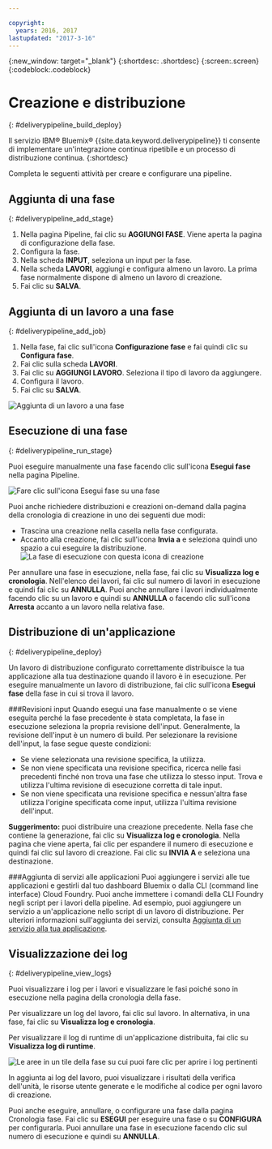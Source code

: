 ```yaml
---

copyright:
  years: 2016, 2017
lastupdated: "2017-3-16"
---
```

<!-- Copyright info at top of file: REQUIRED
    The copyright info is YAML content that must occur at the top of the MD file, before attributes are listed.
    It must be surrounded by 3 dashes.
    The value "years" can contain just one year or a two years separated by a comma. (years: 2014, 2016)
    Indentation as per the previous template must be preserved.
-->

{:new_window: target="_blank"}
{:shortdesc: .shortdesc}
{:screen:.screen}
{:codeblock:.codeblock}

# Creazione e distribuzione
{: #deliverypipeline_build_deploy}

Il servizio IBM&reg; Bluemix&reg; {{site.data.keyword.deliverypipeline}} ti consente di implementare un'integrazione continua ripetibile e un processo di distribuzione continua.
{:shortdesc}

Completa le seguenti attività per creare e configurare una pipeline.

## Aggiunta di una fase
{: #deliverypipeline_add_stage}

1. Nella pagina Pipeline, fai clic su **AGGIUNGI FASE**. Viene aperta la pagina di configurazione della fase.
2. Configura la fase.
  1. Nella scheda **INPUT**, seleziona un input per la fase.
  2. Nella scheda **LAVORI**, aggiungi e configura almeno un lavoro. La prima fase normalmente dispone di almeno un lavoro di creazione.
3. Fai clic su **SALVA**.

## Aggiunta di un lavoro a una fase
{: #deliverypipeline_add_job}

1. Nella fase, fai clic sull'icona **Configurazione fase** e fai quindi clic su **Configura fase**.
2. Fai clic sulla scheda **LAVORI**.
3. Fai clic su **AGGIUNGI LAVORO**. Seleziona il tipo di lavoro da aggiungere.
4. Configura il lavoro.
5. Fai clic su **SALVA**.

![Aggiunta di un lavoro a una fase](images/AddJob2.png)

## Esecuzione di una fase
{: #deliverypipeline_run_stage}

Puoi eseguire manualmente una fase facendo clic sull'icona **Esegui fase** nella pagina Pipeline.

![Fare clic sull'icona Esegui fase su una fase](images/RunStage.png)

Puoi anche richiedere distribuzioni e creazioni on-demand dalla pagina della cronologia di creazione in uno dei seguenti due modi:
* Trascina una creazione nella casella nella fase configurata.
* Accanto alla creazione, fai clic sull'icona **Invia a** e seleziona quindi uno spazio a cui eseguire la distribuzione.
  ![La fase di esecuzione con questa icona di creazione](images/deploy_to.png)

Per annullare una fase in esecuzione, nella fase, fai clic su **Visualizza log e cronologia**. Nell'elenco dei lavori, fai clic sul numero di lavori in esecuzione e quindi fai clic su **ANNULLA**. Puoi anche annullare i lavori individualmente facendo clic su un lavoro e quindi su **ANNULLA** o facendo clic sull'icona **Arresta** accanto a un lavoro nella relativa fase.

## Distribuzione di un'applicazione
{: #deliverypipeline_deploy}

Un lavoro di distribuzione configurato correttamente distribuisce la tua applicazione alla tua destinazione quando il lavoro è in esecuzione. Per eseguire manualmente un lavoro di distribuzione, fai clic sull'icona **Esegui fase** della fase in cui si trova il lavoro.

###Revisioni input
Quando esegui una fase manualmente o se viene eseguita perché la fase precedente è stata completata, la fase in esecuzione seleziona la propria revisione dell'input. Generalmente, la revisione dell'input è un numero di build. Per selezionare la revisione dell'input, la fase segue queste condizioni:

* Se viene selezionata una revisione specifica, la utilizza.
* Se non viene specificata una revisione specifica, ricerca nelle fasi precedenti finché non trova una fase che utilizza lo stesso input. Trova e utilizza l'ultima revisione di esecuzione corretta di tale input.
* Se non viene specificata una revisione specifica e nessun'altra fase utilizza l'origine specificata come input, utilizza l'ultima revisione dell'input.

**Suggerimento:** puoi distribuire una creazione precedente. Nella fase che contiene la generazione, fai clic su **Visualizza log e cronologia**. Nella pagina che viene aperta, fai clic per espandere il numero di esecuzione e quindi fai clic sul lavoro di creazione. Fai clic su **INVIA A** e seleziona una destinazione.

###Aggiunta di servizi alle applicazioni
Puoi aggiungere i servizi alle tue applicazioni e gestirli dal tuo dashboard Bluemix o dalla CLI (command line interface) Cloud Foundry. Puoi anche immettere i comandi della CLI Foundry negli script per i lavori della pipeline. Ad esempio, puoi aggiungere un servizio a un'applicazione nello script di un lavoro di distribuzione. Per ulteriori informazioni sull'aggiunta dei servizi, consulta [Aggiunta di un servizio alla tua applicazione](/docs/services/reqnsi.html#add_service).

## Visualizzazione dei log
{: #deliverypipeline_view_logs}

Puoi visualizzare i log per i lavori e visualizzare le fasi poiché sono in esecuzione nella pagina della cronologia della fase.

Per visualizzare un log del lavoro, fai clic sul lavoro. In alternativa, in una fase, fai clic su **Visualizza log e cronologia**.

Per visualizzare il log di runtime di un'applicazione distribuita, fai clic su **Visualizza log di runtime**.

![Le aree in un tile della fase su cui puoi fare clic per aprire i log pertinenti](images/view_logs_and_history.png)

In aggiunta ai log del lavoro, puoi visualizzare i risultati della verifica dell'unità, le risorse utente generate e le modifiche al codice per ogni lavoro di creazione.

Puoi anche eseguire, annullare, o configurare una fase dalla pagina Cronologia fase. Fai clic su **ESEGUI** per eseguire una fase o su **CONFIGURA** per configurarla. Puoi annullare una fase in esecuzione facendo clic sul numero di esecuzione e quindi su **ANNULLA**.
